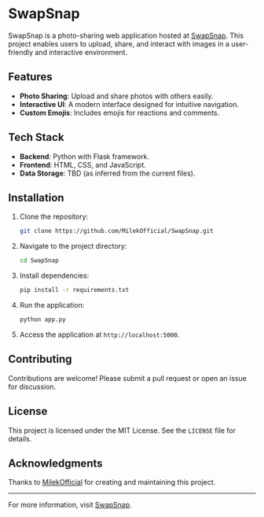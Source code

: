 # SwapSnap

SwapSnap is a photo-sharing web application hosted at [SwapSnap](https://swapsnap.studyshare.pl). This project enables users to upload, share, and interact with images in a user-friendly and interactive environment.

## Features

- **Photo Sharing**: Upload and share photos with others easily.
- **Interactive UI**: A modern interface designed for intuitive navigation.
- **Custom Emojis**: Includes emojis for reactions and comments.

## Tech Stack

- **Backend**: Python with Flask framework.
- **Frontend**: HTML, CSS, and JavaScript.
- **Data Storage**: TBD (as inferred from the current files).

## Installation

1. Clone the repository:
   ```bash
   git clone https://github.com/MilekOfficial/SwapSnap.git
   ```
2. Navigate to the project directory:
   ```bash
   cd SwapSnap
   ```
3. Install dependencies:
   ```bash
   pip install -r requirements.txt
   ```
4. Run the application:
   ```bash
   python app.py
   ```
5. Access the application at `http://localhost:5000`.

## Contributing

Contributions are welcome! Please submit a pull request or open an issue for discussion.

## License

This project is licensed under the MIT License. See the `LICENSE` file for details.

## Acknowledgments

Thanks to [MilekOfficial](https://github.com/MilekOfficial) for creating and maintaining this project.

---
For more information, visit [SwapSnap](https://swapsnap.studyshare.pl).
